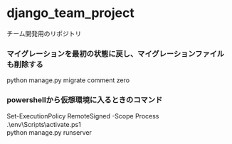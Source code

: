 # django_team_project
チーム開発用のリポジトリ

### マイグレーションを最初の状態に戻し、マイグレーションファイルも削除する<br>
python manage.py migrate comment zero

### powershellから仮想環境に入るときのコマンド<br>
Set-ExecutionPolicy RemoteSigned -Scope Process <br>
 .\env\Scripts\activate.ps1　<br>
 python manage.py runserver
